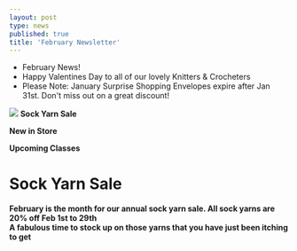 ```yaml
---
layout: post
type: news
published: true
title: 'February Newsletter'
---
```


- February News!
- Happy Valentines Day to all of our lovely Knitters & Crocheters
- Please Note: January Surprise Shopping Envelopes expire after Jan 31st. Don't miss out on a great discount!

<img src="/img/valendines.jpg" />
<strong>Sock Yarn Sale<br />

New in Store<br />

Upcoming Classes<br />

<h1>Sock Yarn Sale</h1>

February is the month for our annual sock yarn sale. All sock yarns are 20% off
<strong>Feb 1st to 29th</strong><br />
A fabulous time to stock up on those yarns that you have just been itching to get
